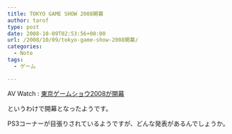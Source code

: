 ```yaml
---
title: TOKYO GAME SHOW 2008開幕
author: tarof
type: post
date: 2008-10-09T02:53:56+00:00
url: /2008/10/09/tokyo-game-show-2008開幕/
categories:
  - Note
tags:
  - ゲーム

---
```

AV Watch : [東京ゲームショウ2008が開幕][1]

というわけで開幕となったようです。
  
PS3コーナーが目張りされているようですが、どんな発表があるんでしょうか。

 [1]: http://av.watch.impress.co.jp/docs/20081009/tgs.htm